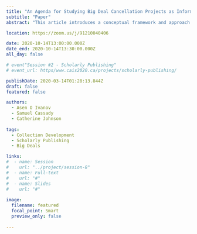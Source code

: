 ```yaml
---
title: "An Agenda for Studying Big Deal Cancellation Projects as Information Practice"
subtitle: "Paper"
abstract: "This article introduces a conceptual framework and approach for studying the information and decision-making practices of academic librarians involved in big deal cancellation projects—a type of collection malmanagement projects that are today prevalent across academic libraries in North America. We describe the nature and dynamics of big deal cancellation projects and conceptualize the quantitative and qualitative evaluations they entail. Predicated on this account, we present a theoretical and methodological agenda for empirical research. This conceptual paper goal, thus, is to describe and conceptualize big deal cancellation projects as an object of empirical research and to offer a perspective on how they can be studied as a type of information practice."

location: https://zoom.us/j/91210040406

date: 2020-10-14T13:00:00.000Z
date_end: 2020-10-14T13:30:00.000Z
all_day: false

# event"Session #2 - Scholarly Publishing"
# event_url: https/www.cais2020.ca/projects/scholarly-publishing/

publishDate: 2020-03-14T01:28:13.844Z
draft: false
featured: false

authors:
  - Asen O Ivanov
  - Samuel Cassady
  - Catherine Johnson
  
tags:
  - Collection Development
  - Scholarly Publishing
  - Big Deals

links:
#  - name: Session
#    url: "../project/session-8"
#  - name: Full-text
#    url: "#"
#  - name: Slides
#    url: "#"
  
image:
  filename: featured
  focal_point: Smart
  preview_only: false
  
---
```

